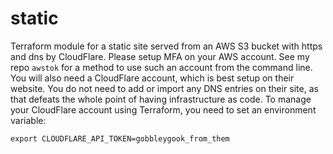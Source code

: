 # static
Terraform module for a static site served from an AWS S3 bucket with https and
dns by CloudFlare. Please setup MFA on your AWS account. See my repo `awstok`
for a method to use such an account from the command line. You will also need
a CloudFlare account, which is best setup on their website. You do not need to
add or import any DNS entries on their site, as that defeats the whole point of
having infrastructure as code. To manage your CloudFlare account using
Terraform, you need to set an environment variable:

```export CLOUDFLARE_API_TOKEN=gobbleygook_from_them```
